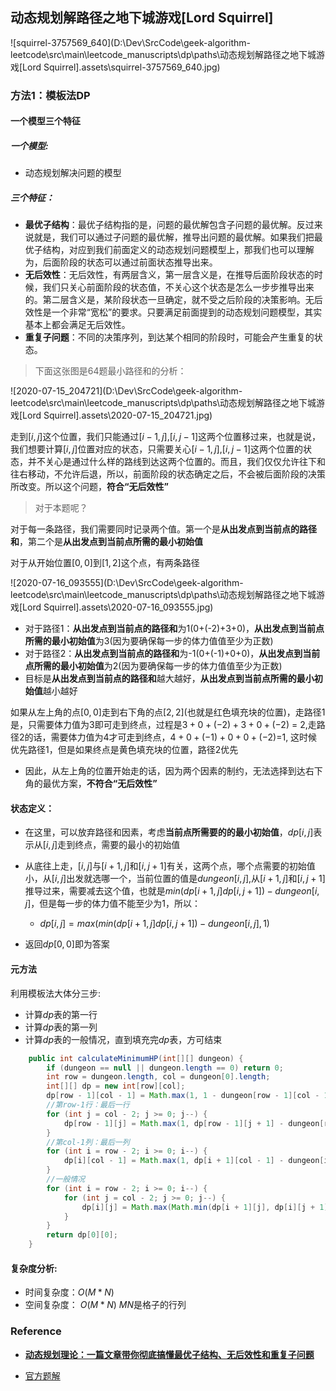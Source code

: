 ## 动态规划解路径之地下城游戏[Lord Squirrel]

![squirrel-3757569_640](D:\Dev\SrcCode\geek-algorithm-leetcode\src\main\leetcode_manuscripts\dp\paths\动态规划解路径之地下城游戏[Lord Squirrel].assets\squirrel-3757569_640.jpg)



### 方法1：模板法DP

####  一个模型三个特征

##### 一个模型:

- 动态规划解决问题的模型

##### 三个特征：

- **最优子结构**：最优子结构指的是，问题的最优解包含子问题的最优解。反过来说就是，我们可以通过子问题的最优解，推导出问题的最优解。如果我们把最优子结构，对应到我们前面定义的动态规划问题模型上，那我们也可以理解为，后面阶段的状态可以通过前面状态推导出来。
- **无后效性**：无后效性，有两层含义，第一层含义是，在推导后面阶段状态的时候，我们只关心前面阶段的状态值，不关心这个状态是怎么一步步推导出来的。第二层含义是，某阶段状态一旦确定，就不受之后阶段的决策影响。无后效性是一个非常“宽松”的要求。只要满足前面提到的动态规划问题模型，其实基本上都会满足无后效性。
- **重复子问题**：不同的决策序列，到达某个相同的阶段时，可能会产生重复的状态。

>  下面这张图是64题最小路径和的分析：

![2020-07-15_204721](D:\Dev\SrcCode\geek-algorithm-leetcode\src\main\leetcode_manuscripts\dp\paths\动态规划解路径之地下城游戏[Lord Squirrel].assets\2020-07-15_204721.jpg)

走到$[i,j]$这个位置，我们只能通过$[i-1,j]$,$[i,j-1]$这两个位置移过来，也就是说，我们想要计算$[i,j]$位置对应的状态，只需要关心$[i-1,j]$,$[i,j-1]$这两个位置的状态，并不关心是通过什么样的路线到达这两个位置的。而且，我们仅仅允许往下和往右移动，不允许后退，所以，前面阶段的状态确定之后，不会被后面阶段的决策所改变。所以这个问题，**符合“无后效性”**

> 对于本题呢？

对于每一条路径，我们需要同时记录两个值。第一个是**从出发点到当前点的路径和**，第二个是**从出发点到当前点所需的最小初始值**

对于从开始位置$[0,0]$到$[1,2]$这个点，有两条路径

![2020-07-16_093555](D:\Dev\SrcCode\geek-algorithm-leetcode\src\main\leetcode_manuscripts\dp\paths\动态规划解路径之地下城游戏[Lord Squirrel].assets\2020-07-16_093555.jpg)

- 对于路径1：**从出发点到当前点的路径和**为1(0+(-2)+3+0)，**从出发点到当前点所需的最小初始值**为3(因为要确保每一步的体力值值至少为正数)
- 对于路径2：**从出发点到当前点的路径和**为-1(0+(-1)+0+0)，**从出发点到当前点所需的最小初始值**为2(因为要确保每一步的体力值值至少为正数)
- 目标是**从出发点到当前点的路径和**越大越好，**从出发点到当前点所需的最小初始值**越小越好

如果从左上角的点$[0,0]$走到右下角的点$[2,2]$(也就是红色填充块的位置)，走路径1是，只需要体力值为3即可走到终点，过程是$3+0+(-2)+3+0+(-2)$ = $2$,走路径2的话，需要体力值为4才可走到终点，$4+0+(-1)+0+0+(-2)$=$1$, 这时候优先路径1，但是如果终点是黄色填充块的位置，路径2优先

- 因此，从左上角的位置开始走的话，因为两个因素的制约，无法选择到达右下角的最优方案，**不符合“无后效性”**

#### 状态定义：

- 在这里，可以放弃路径和因素，考虑**当前点所需要的的最小初始值**，$dp[i,j]$表示从$[i,j]$走到终点，需要的最小的初始值
- 从底往上走，$[i,j]$与$[i+1,j]$和$[i,j+1]$有关，这两个点，哪个点需要的初始值小，从$[i,j]$出发就选哪一个，当前位置的值是$dungeon[i,j]$,从$[i+1,j]$和$[i,j+1]$推导过来，需要减去这个值，也就是$min(dp[i+1,j]dp[i,j+1])-dungeon[i,j]$，但是每一步的体力值不能至少为1，所以：
  - $dp[i,j]=max(min(dp[i+1,j]dp[i,j+1])-dungeon[i,j],1)$

- 返回$dp[0,0]$即为答案

#### 元方法

利用模板法大体分三步:

- 计算$dp$表的第一行
- 计算$dp$表的第一列
- 计算$dp$表的一般情况，直到填充完$dp$表，方可结束

```java
    public int calculateMinimumHP(int[][] dungeon) {
        if (dungeon == null || dungeon.length == 0) return 0;
        int row = dungeon.length, col = dungeon[0].length;
        int[][] dp = new int[row][col];
        dp[row - 1][col - 1] = Math.max(1, 1 - dungeon[row - 1][col - 1]);
        //第row-1行：最后一行
        for (int j = col - 2; j >= 0; j--) {
            dp[row - 1][j] = Math.max(1, dp[row - 1][j + 1] - dungeon[row - 1][j]);
        }
        //第col-1列：最后一列
        for (int i = row - 2; i >= 0; i--) {
            dp[i][col - 1] = Math.max(1, dp[i + 1][col - 1] - dungeon[i][col - 1]);
        }
        //一般情况
        for (int i = row - 2; i >= 0; i--) {
            for (int j = col - 2; j >= 0; j--) {
                dp[i][j] = Math.max(Math.min(dp[i + 1][j], dp[i][j + 1]) - dungeon[i][j], 1);
            }
        }
        return dp[0][0];
    }
```

#### **复杂度分析**:

- 时间复杂度：$O(M*N)$ 
- 空间复杂度： $O(M*N)$  $MN$是格子的行列

### Reference

- [**动态规划理论：一篇文章带你彻底搞懂最优子结构、无后效性和重复子问题**](***https://blog.csdn.net/every__day/article/details/88174082***)

- [官方题解](https://leetcode-cn.com/problems/dungeon-game/solution/di-xia-cheng-you-xi-by-leetcode-solution/)

